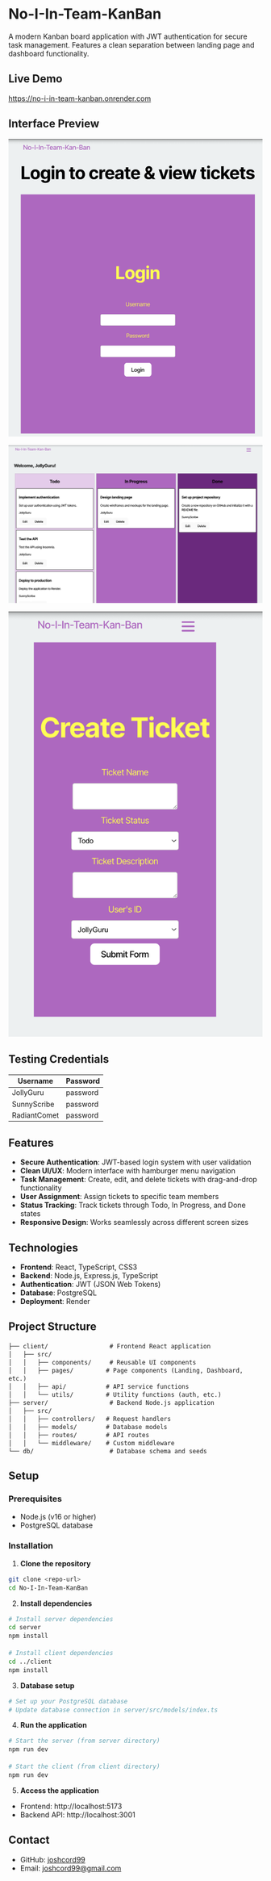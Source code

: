 # No-I-In-Team-KanBan

A modern Kanban board application with JWT authentication for secure task management. Features a clean separation between landing page and dashboard functionality.

## Live Demo

https://no-i-in-team-kanban.onrender.com

## Interface Preview

![Kanban Board Interface 1](client/src/assets/interface-1.png)

![Kanban Board Interface 2](client/src/assets/interface-2.png)

![Kanban Board Interface 3](client/src/assets/Interface-3.png)

## Testing Credentials

| Username     | Password |
| ------------ | -------- |
| JollyGuru    | password |
| SunnyScribe  | password |
| RadiantComet | password |

## Features

- **Secure Authentication**: JWT-based login system with user validation
- **Clean UI/UX**: Modern interface with hamburger menu navigation
- **Task Management**: Create, edit, and delete tickets with drag-and-drop functionality
- **User Assignment**: Assign tickets to specific team members
- **Status Tracking**: Track tickets through Todo, In Progress, and Done states
- **Responsive Design**: Works seamlessly across different screen sizes

## Technologies

- **Frontend**: React, TypeScript, CSS3
- **Backend**: Node.js, Express.js, TypeScript
- **Authentication**: JWT (JSON Web Tokens)
- **Database**: PostgreSQL
- **Deployment**: Render

## Project Structure

```
├── client/                 # Frontend React application
│   ├── src/
│   │   ├── components/     # Reusable UI components
│   │   ├── pages/         # Page components (Landing, Dashboard, etc.)
│   │   ├── api/           # API service functions
│   │   └── utils/         # Utility functions (auth, etc.)
├── server/                 # Backend Node.js application
│   ├── src/
│   │   ├── controllers/   # Request handlers
│   │   ├── models/        # Database models
│   │   ├── routes/        # API routes
│   │   └── middleware/    # Custom middleware
└── db/                     # Database schema and seeds
```

## Setup

### Prerequisites

- Node.js (v16 or higher)
- PostgreSQL database

### Installation

1. **Clone the repository**

```bash
git clone <repo-url>
cd No-I-In-Team-KanBan
```

2. **Install dependencies**

```bash
# Install server dependencies
cd server
npm install

# Install client dependencies
cd ../client
npm install
```

3. **Database setup**

```bash
# Set up your PostgreSQL database
# Update database connection in server/src/models/index.ts
```

4. **Run the application**

```bash
# Start the server (from server directory)
npm run dev

# Start the client (from client directory)
npm run dev
```

5. **Access the application**

- Frontend: http://localhost:5173
- Backend API: http://localhost:3001

## Contact

- GitHub: [joshcord99](https://github.com/joshcord99)
- Email: joshcord99@gmail.com
